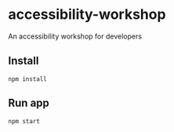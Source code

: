 # accessibility-workshop
An accessibility workshop for developers

## Install

```
npm install
```

## Run app

```
npm start
```
